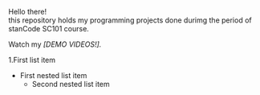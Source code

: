 Hello there!\
this repository holds my programming projects done durimg the period of stanCode SC101 course.

Watch my *[DEMO VIDEOS!].*

1.First list item
  - First nested list item
    - Second nested list item 
